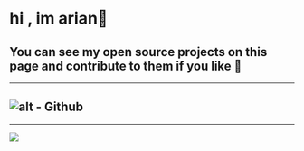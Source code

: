 # hi , im arian👋
## You can see my open source projects on this page and contribute to them if you like 🤗
---
![alt - Github](https://img.shields.io/badge/Current%20project-abros-blue)
---
---
<a href="https://github.com/Arianseyedmomen">
<img align="center" src="https://github-readme-stats.vercel.app/api/top-langs/?username=Arianseyedmomen" />
<a href=&quothttps://github.com/ghost1372&quot>
<!-- <img align="center" src="https://github-readme-stats.vercel.app/api?username=Arianseyedmomen&show_icons=true&count_private=true&include_all_commits=true" /></a> -->
